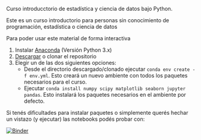 Curso introducctorio de estadística y ciencia de datos bajo Python.

Este es un curso introductorio para personas sin conocimiento de programación, estadística o ciencia de datos

Para poder usar este material de forma interactiva

1. Instalar [Anaconda](https://www.continuum.io/downloads) (Versión Python 3.x)
2. [Descargar](https://github.com/aloctavodia/intro_ciencia_de_datos/archive/master.zip) o clonar el repositorio
3. Elegir un de las dos siguientes opciones:
    * Desde el directorio descargado/clonado ejecutar `conda env create -f env.yml`. Esto creará un nuevo ambiente con todos los paquetes necesarios para el curso.
    * Ejecutar `conda install numpy scipy matplotlib seaborn jupyter pandas`. Esto instalará los paquetes necesarios en el ambiente por defecto.

Si tenés dificultades para instalar paquetes o simplemente querés hechar un vistazo (y ejecutar) las notebooks podés probar con:

 [![Binder](https://mybinder.org/badge.svg)](https://mybinder.org/v2/gh/PrACiDa/intro_ciencia_de_datos/master)
